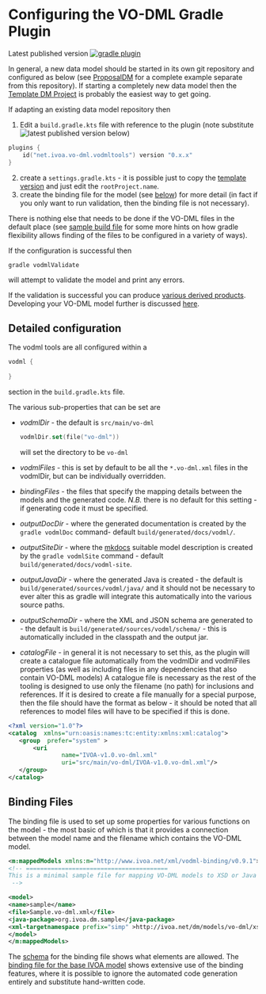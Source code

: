Configuring the VO-DML Gradle Plugin
===================================

Latest published version [![gradle plugin](https://img.shields.io/gradle-plugin-portal/v/net.ivoa.vo-dml.vodmltools?label=gradle%20plugin)](https://plugins.gradle.org/plugin/net.ivoa.vo-dml.vodmltools)

In general, a new data model should be started in its own git repository and configured
as below (see [ProposalDM](https://github.com/ivoa/ProposalDM) for a complete example separate from this repository). 
If starting a completely new data model then the [Template DM Project](https://github.com/ivoa/DataModelTemplate) is probably the easiest way to get going.

If adapting an existing data model repository then

1. Edit a `build.gradle.kts` file with reference to the plugin (note substitute ![latest published version](https://img.shields.io/gradle-plugin-portal/v/net.ivoa.vo-dml.vodmltools?label=latest%20published%20version) below)
```kotlin
plugins {
    id("net.ivoa.vo-dml.vodmltools") version "0.x.x"
}
```
2. create a `settings.gradle.kts` - it is possible just to copy the [template version](https://github.com/ivoa/DataModelTemplate/blob/master/settings.gradle.kts) and just edit the `rootProject.name`.
3. create the binding file for the model (see [below](#binding-files)) for more detail (in fact if you only want to run validation, then the binding file is not necessary).

There is nothing else that needs to be done if the VO-DML files in the default place 
(see [sample build file](https://github.com/ivoa/vo-dml/tree/master/tools/gradletooling/sample/build.gradle.kts) for some more 
hints on how gradle flexibility allows finding of the files
to be configured in a variety of ways). 

If the configuration is successful then

```shell
gradle vodmlValidate
```
will attempt to validate the model and print any errors.

If the validation is successful you can produce [various derived products](Transformers.md). Developing your VO-DML model further is discussed [here](modelling/modellingIntro.md). 


## Detailed configuration

The vodml tools are all configured within a 
```kotlin
vodml {
    
}
```
section in the `build.gradle.kts` file.

The various sub-properties that can be set are

* _vodmlDir_ - the default is `src/main/vo-dml`
  ```kotlin
  vodmlDir.set(file("vo-dml"))
  ```
  will set the directory to be `vo-dml`
* _vodmlFiles_ - this is set by default to be all the `*.vo-dml.xml` files in the vodmlDir, but can be individually overridden.
* _bindingFiles_ - the files that specify the mapping details between the models and the generated code. _N.B._ there is no default for this setting - if generating code it must be specified.

* _outputDocDir_ - where the generated documentation is created by the `gradle vodmlDoc` command- default `build/generated/docs/vodml/`.
* _outputSiteDir_ - where the [mkdocs](https://www.mkdocs.org) suitable model description is created by the `gradle vodmlSite` command - default `build/generated/docs/vodml-site`.
* _outputJavaDir_ - where the generated Java is created - the default is `build/generated/sources/vodml/java/` and it should not 
  be necessary to ever alter this as gradle will integrate this automatically into the various source paths.
* _outputSchemaDir_ - where the XML and JSON schema are generated to - the default is `build/generated/sources/vodml/schema/` - this is automatically included in the classpath and the output jar.
* _catalogFile_ - in general it is not necessary to set this, as the plugin will create a catalogue file automatically from the vodmlDir and vodmlFiles properties (as well as including files in any dependencies that also contain VO-DML models)
  A catalogue file is necessary as the rest of the tooling is designed to use only the filename (no path) for inclusions and references.
  If it is desired to create a file manually for a special purpose, then the file should have the format as below - it should be noted that all references to model files will have to be specified if this is done.
```xml
<?xml version="1.0"?>
<catalog  xmlns="urn:oasis:names:tc:entity:xmlns:xml:catalog">  
   <group  prefer="system" >
       <uri
               name="IVOA-v1.0.vo-dml.xml"
               uri="src/main/vo-dml/IVOA-v1.0.vo-dml.xml"/>
   </group>
</catalog>
```

## Binding Files

The binding file is used to set up some properties for various functions on the model - the
most basic of which is that it provides a connection between the model name and the filename
which contains the VO-DML model.

```xml
<m:mappedModels xmlns:m="http://www.ivoa.net/xml/vodml-binding/v0.9.1">
<!-- ========================================
This is a minimal sample file for mapping VO-DML models to XSD or Java using the gradle tooling
 -->

<model>
<name>sample</name>
<file>Sample.vo-dml.xml</file>
<java-package>org.ivoa.dm.sample</java-package>
<xml-targetnamespace prefix="simp" >http://ivoa.net/dm/models/vo-dml/xsd/sample/sample</xml-targetnamespace>
</model>
</m:mappedModels>
```

The [schema](https://github.com/ivoa/vo-dml/tree/master/xsd/vo-dml-binding.xsd) for the binding file shows what elements are allowed. The [binding file for the base IVOA model](https://github.com/ivoa/vo-dml/tree/master/models/ivoa/vo-dml/ivoa_base.vodml-binding.xml)
shows extensive use of the binding features, where it is possible to ignore the automated code generation entirely and substitute
hand-written code.





